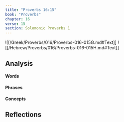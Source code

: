 ```yaml
---
title: "Proverbs 16:15"
book: "Proverbs"
chapter: 16
verse: 15
section: Solomonic Proverbs 1
---
```

![[/Greek/Proverbs/016/Proverbs-016-015G.md#Text]]
![[/Hebrew/Proverbs/016/Proverbs-016-015H.md#Text]]

## Analysis

#### Words

#### Phrases

#### Concepts

## Reflections
